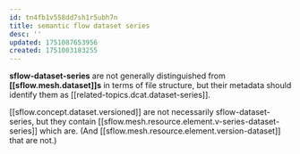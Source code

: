 ```yaml
---
id: tn4fb1v558dd7sh1r5ubh7n
title: semantic flow dataset series
desc: ''
updated: 1751087653956
created: 1751003183255
---
```




**sflow-dataset-series** are not generally distinguished from **[[sflow.mesh.dataset]]s** in terms of file structure, but their metadata should identify them as [[related-topics.dcat.dataset-series]].

[[sflow.concept.dataset.versioned]] are not necessarily sflow-dataset-series, but they contain [[sflow.mesh.resource.element.v-series-dataset-series]] which are. (And [[sflow.mesh.resource.element.version-dataset]] that are not.) 